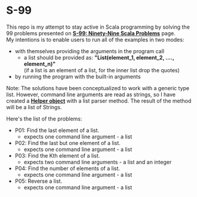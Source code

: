 # S-99
This repo is my attempt to stay active in Scala programming by solving the 99 problems presented on [**S-99: Ninety-Nine Scala Problems**](http://aperiodic.net/phil/scala/s-99/) page.  
My intentions is to enable users to run all of the examples in two modes:  
- with themselves providing the arguments in the program call
  - a list should be provided as: **"List(**element_1, element_2, ...., element_n**)"**  
  (if a list is an element of a list, for the inner list drop the quotes)
- by running the program with the built-in arguments  
  
Note:
  The solutions have been conceptualized to work with a generic type list. However, command line arguments are read as strings, so I have created a [**Helper object**](src/Helper.scala) with a list parser method. The result of the method will be a list of Strings.  
  
Here's the list of the problems:  
- P01: Find the last element of a list.
  - expects one command line argument - a list
- P02: Find the last but one element of a list.
  - expects one command line argument - a list
- P03: Find the Kth element of a list.
  - expects two command line arguments - a list and an integer
- P04: Find the number of elements of a list.
  - expects one command line argument - a list
- P05: Reverse a list.
  - expects one command line argument - a list
